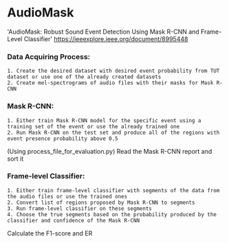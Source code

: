 # AudioMask

'AudioMask: Robust Sound Event Detection Using Mask R-CNN and Frame-Level Classifier' https://ieeexplore.ieee.org/document/8995448

### Data Acquiring Process:
	1. Create the desired dataset with desired event probability from TUT dataset or use one of the already created datasets
	2. Create mel-spectrograms of audio files with their masks for Mask R-CNN
	
### Mask R-CNN:
	1. Either train Mask R-CNN model for the specific event using a training set of the event or use the already trained one
	2. Run Mask R-CNN on the test set and produce all of the regions with event presence probability above 0.5

(Using process_file_for_evaluation.py) Read the Mask R-CNN report and sort it

### Frame-level Classifier:
	1. Either train frame-level classifier with segments of the data from the audio files or use the trained ones
	2. Convert list of regions proposed by Mask R-CNN to segments
	3. Run frame-level classifier on these segments
	4. Choose the true segments based on the probability produced by the classifier and confidence of the Mask R-CNN

Calculate the F1-score and ER
